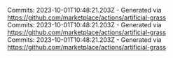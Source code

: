 Commits: 2023-10-01T10:48:21.203Z - Generated via https://github.com/marketplace/actions/artificial-grass
<br>
Commits: 2023-10-01T10:48:21.203Z - Generated via https://github.com/marketplace/actions/artificial-grass
<br>
Commits: 2023-10-01T10:48:21.203Z - Generated via https://github.com/marketplace/actions/artificial-grass
<br>
